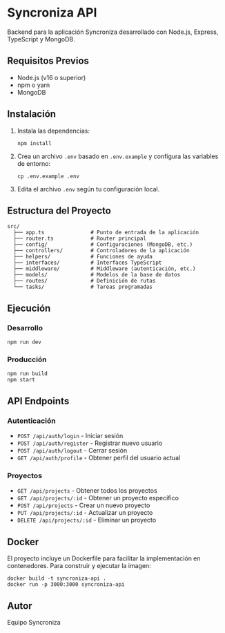 # Syncroniza API

Backend para la aplicación Syncroniza desarrollado con Node.js, Express, TypeScript y MongoDB.

## Requisitos Previos

- Node.js (v16 o superior)
- npm o yarn
- MongoDB

## Instalación

1. Instala las dependencias:
   ```
   npm install
   ```

2. Crea un archivo `.env` basado en `.env.example` y configura las variables de entorno:
   ```
   cp .env.example .env
   ```

3. Edita el archivo `.env` según tu configuración local.

## Estructura del Proyecto

```
src/
  ├── app.ts               # Punto de entrada de la aplicación
  ├── router.ts            # Router principal
  ├── config/              # Configuraciones (MongoDB, etc.)
  ├── controllers/         # Controladores de la aplicación
  ├── helpers/             # Funciones de ayuda
  ├── interfaces/          # Interfaces TypeScript
  ├── middleware/          # Middleware (autenticación, etc.)
  ├── models/              # Modelos de la base de datos
  ├── routes/              # Definición de rutas
  └── tasks/               # Tareas programadas
```

## Ejecución

### Desarrollo

```
npm run dev
```

### Producción

```
npm run build
npm start
```

## API Endpoints

### Autenticación

- `POST /api/auth/login` - Iniciar sesión
- `POST /api/auth/register` - Registrar nuevo usuario
- `POST /api/auth/logout` - Cerrar sesión
- `GET /api/auth/profile` - Obtener perfil del usuario actual

### Proyectos

- `GET /api/projects` - Obtener todos los proyectos
- `GET /api/projects/:id` - Obtener un proyecto específico
- `POST /api/projects` - Crear un nuevo proyecto
- `PUT /api/projects/:id` - Actualizar un proyecto
- `DELETE /api/projects/:id` - Eliminar un proyecto

## Docker

El proyecto incluye un Dockerfile para facilitar la implementación en contenedores. Para construir y ejecutar la imagen:

```
docker build -t syncroniza-api .
docker run -p 3000:3000 syncroniza-api
```

## Autor

Equipo Syncroniza
